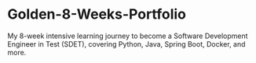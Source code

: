 # Golden-8-Weeks-Portfolio
My 8-week intensive learning journey to become a Software Development Engineer in Test (SDET), covering Python, Java, Spring Boot, Docker, and more.
